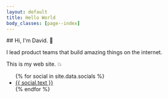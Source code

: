 ```yaml
---
layout: default
title: Hello World
body_classes: [page--index]
---
```


<div class="hero-section" markdown="1">
## Hi, I'm David. 👋

I lead product teams that build amazing things on the internet.

This is my web&nbsp;site.&nbsp;💥 
</div>

<ul class="social-group">
{% for social in site.data.socials %}
<li class="social social--{{ social.text | downcase }}">
  <a class="social__link" rel="me" href="{{social.url}}">
    <i class="{{ social.iconset | default: 'fab' }} fa-{{ social.icon }} social__icon"></i>
    <span class="social__text">{{ social.text }}</span>
  </a>
</li>
{% endfor %}
</ul>
